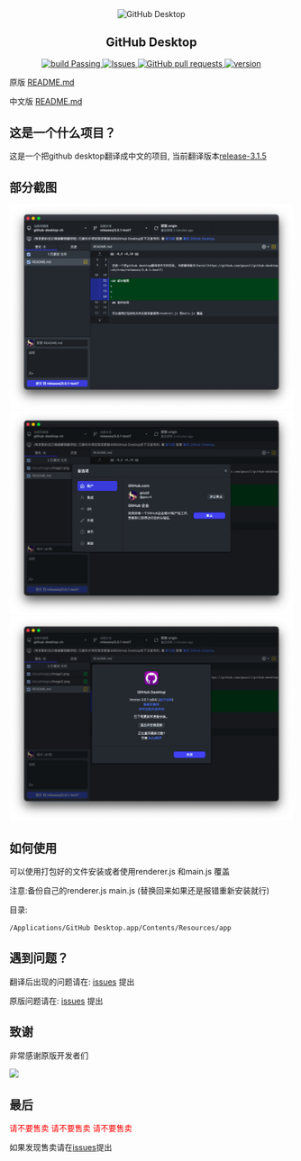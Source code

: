 <p align="center">
 <img width="100px" src="https://desktop.github.com/images/desktop-icon.svg" align="center" alt="GitHub Desktop" />
 <h2 align="center">GitHub Desktop</h2>
</p>
  <p align="center">
    <a href="https://github.com/gouzil/github-desktop-zh/actions">
      <img alt="build Passing" src="https://github.com/gouzil/github-desktop-zh/workflows/CI/badge.svg" />
    </a>
    <a href="https://github.com/gouzil/github-desktop-zh/issues">
      <img alt="Issues" src="https://img.shields.io/github/issues/gouzil/github-desktop-zh?color=0088ff" />
    </a>
    <a href="https://github.com/gouzil/github-desktop-zh/pulls">
      <img alt="GitHub pull requests" src="https://img.shields.io/github/issues-pr/gouzil/github-desktop-zh?color=0088ff" />
    </a>
    <a href="https://github.com/gouzil/github-desktop-zh/releases/tag/version-release-3.1.4">
      <img alt="version" src="https://img.shields.io/badge/version-3.1.4-blue" />
    </a>
  </p>

原版 [README.md](./Original-README-EN.md)

中文版 [README.md](./Original-README-ZH.md)

## 这是一个什么项目？

这是一个把github desktop翻译成中文的项目, 当前翻译版本[release-3.1.5](https://github.com/gouzil/github-desktop-zh/tree/release-3.1.5)

## 部分截图

<img src="docs/images/image1.png" height=50%/>
<img src="docs/images/image2.png" height=50%/>
<img src="docs/images/image3.png" height=50%/>

## 如何使用

可以使用打包好的文件安装或者使用renderer.js 和main.js 覆盖

注意:备份自己的renderer.js main.js (替换回来如果还是报错重新安装就行)

目录:
```bash
/Applications/GitHub Desktop.app/Contents/Resources/app
```

## 遇到问题？

翻译后出现的问题请在: [issues](https://github.com/gouzil/github-desktop-zh/issues) 提出

原版问题请在: [issues](https://github.com/desktop/desktop/issues) 提出

## 致谢

非常感谢原版开发者们

<a href="https://github.com/wechaty/python-wechaty/graphs/contributors">
  <img src="https://contrib.rocks/image?repo=wechaty/python-wechaty" />
</a>

## 最后

<font color="red"> 请不要售卖 </font>
<font color="red"> 请不要售卖 </font>
<font color="red"> 请不要售卖 </font>

如果发现售卖请在[issues](https://github.com/gouzil/github-desktop-zh/issues)提出
